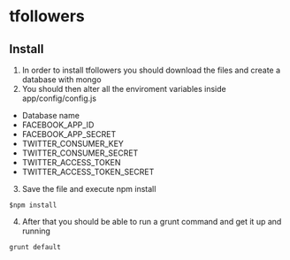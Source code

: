 # tfollowers

## Install

1. In order to install tfollowers you should download the files and create a database with mongo 
2. You should then alter all the enviroment variables inside app/config/config.js 

  * Database name
  * FACEBOOK_APP_ID
  * FACEBOOK_APP_SECRET
  * TWITTER_CONSUMER_KEY
  * TWITTER_CONSUMER_SECRET
  * TWITTER_ACCESS_TOKEN
  * TWITTER_ACCESS_TOKEN_SECRET
  
3. Save the file and execute npm install

```console
$npm install
```
4. After that you should be able to run a grunt command and get it up and running


```console
grunt default
```
